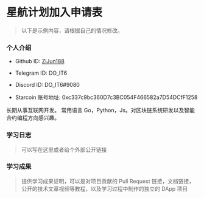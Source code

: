

# 星航计划加入申请表

> 以下是示例内容，请根据自己的情况修改。

### 个人介绍

* Github ID: [ZiJun188](https://github.com/ZiJun188)

* Telegram ID: DO_IT6

* Discord ID: DO_IT6#9080

* Starcoin 账号地址: 0xc337c9bc360D7c3BC054F466582a7D54DCfF1258


长期从事互联网开发。
常用语言 Go，Python，Js。对区块链系统研发以及智能合约编程方向感兴趣。

### 学习日志

> 可以写在这里或者给个外部公开链接

### 学习成果

> 提供学习成果证明，可以是对项目贡献的 Pull Request 链接，文档链接，公开的技术文章视频等教程，以及学习过程中制作的独立的 DApp 项目





